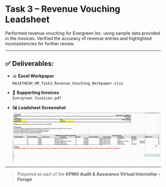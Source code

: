 # Task 3 – Revenue Vouching Leadsheet

Performed revenue vouching for Evergreen Inc. using sample data provided in the invoices. Verified the accuracy of revenue entries and highlighted inconsistencies for further review.

---

## ✅ Deliverables:

- 📊 **Excel Workpaper**  
  `RAJATHESH_HM_Task3_Revenue_Vouching_Workpaper.xlsx`

- 📄 **Supporting Invoices**  
  `Evergreen Invoices.pdf`

- 🖼 **Leadsheet Screenshot**  
  ![Revenue Leadsheet](revenue-leadsheet.png)

---

> Prepared as part of the **KPMG Audit & Assurance Virtual Internship – Forage**
